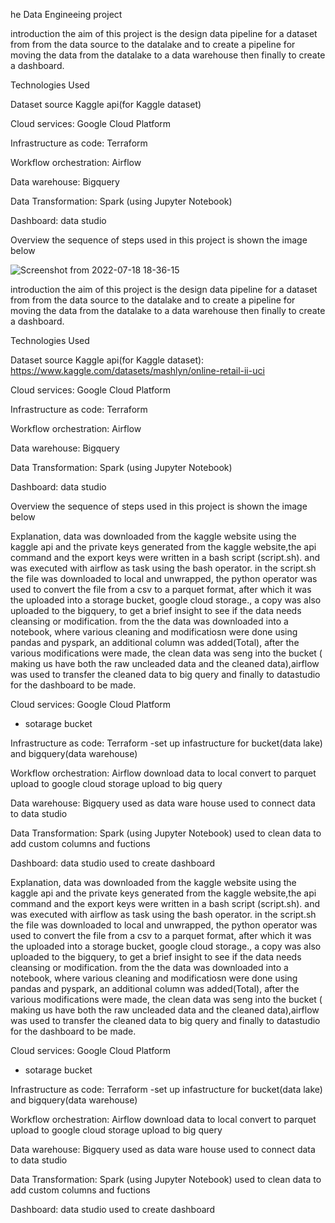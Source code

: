 he Data Engineeing project 

introduction 
the aim of this project is the design data pipeline for a dataset from from the data source to the datalake and  to create a pipeline for moving the data from the datalake to a data warehouse then finally to create a dashboard.

Technologies Used 

Dataset source 
Kaggle api(for Kaggle dataset)

Cloud services: Google Cloud Platform

Infrastructure as code: Terraform 

Workflow orchestration: Airflow

Data warehouse: Bigquery

Data Transformation: Spark (using Jupyter Notebook)

Dashboard: data studio

Overview
the sequence of steps used in this project is shown the image below 


![Screenshot from 2022-07-18 18-36-15](https://user-images.githubusercontent.com/74934494/179567364-2d1c25c7-5f7d-44b7-abf3-02080b0891aa.png)


introduction 
the aim of this project is the design data pipeline for a dataset from from the data source to the datalake and  to create a pipeline for moving the data from the datalake to a data warehouse then finally to create a dashboard.

Technologies Used 

Dataset source 
Kaggle api(for Kaggle dataset): https://www.kaggle.com/datasets/mashlyn/online-retail-ii-uci


Cloud services: Google Cloud Platform

Infrastructure as code: Terraform 

Workflow orchestration: Airflow

Data warehouse: Bigquery

Data Transformation: Spark (using Jupyter Notebook)

Dashboard: data studio

Overview
the sequence of steps used in this project is shown the image below 




Explanation,
data was downloaded from the kaggle website using the kaggle api and the private keys generated from the kaggle website,the api command and the export keys were written in a bash script (script.sh). and was executed with airflow as task using the bash operator. in the script.sh the file was downloaded to local and unwrapped, the python operator was used to convert the file from a csv to a parquet format, after which it was the uploaded into a storage bucket, google cloud storage., a copy was also uploaded to the bigquery, to get a brief insight to see if the data needs cleansing or modification. from the the data was downloaded into a notebook, where various cleaning and modificatiosn were done using pandas and pyspark, an additional column was added(Total), after the various modifications were made, the clean data was seng into the bucket ( making us have both the raw uncleaded data and the cleaned data),airflow was used to transfer the cleaned data to big query and finally to datastudio for the dashboard to be made.


Cloud services: Google Cloud Platform
- sotarage bucket 

Infrastructure as code: Terraform 
-set up infastructure  for bucket(data lake) and bigquery(data warehouse)


Workflow orchestration: Airflow
download data to local
convert to parquet
upload to google cloud storage 
upload to big query 

Data warehouse: Bigquery
used as data ware house 
used to connect data to data studio

Data Transformation: Spark (using Jupyter Notebook)
used to clean data
to add custom columns and fuctions


Dashboard: data studio
used to create dashboard 



Explanation,
data was downloaded from the kaggle website using the kaggle api and the private keys generated from the kaggle website,the api command and the export keys were written in a bash script (script.sh). and was executed with airflow as task using the bash operator. in the script.sh the file was downloaded to local and unwrapped, the python operator was used to convert the file from a csv to a parquet format, after which it was the uploaded into a storage bucket, google cloud storage., a copy was also uploaded to the bigquery, to get a brief insight to see if the data needs cleansing or modification. from the the data was downloaded into a notebook, where various cleaning and modificatiosn were done using pandas and pyspark, an additional column was added(Total), after the various modifications were made, the clean data was seng into the bucket ( making us have both the raw uncleaded data and the cleaned data),airflow was used to transfer the cleaned data to big query and finally to datastudio for the dashboard to be made.


Cloud services: Google Cloud Platform
- sotarage bucket 

Infrastructure as code: Terraform 
-set up infastructure  for bucket(data lake) and bigquery(data warehouse)


Workflow orchestration: Airflow
download data to local
convert to parquet
upload to google cloud storage 
upload to big query 

Data warehouse: Bigquery
used as data ware house 
used to connect data to data studio

Data Transformation: Spark (using Jupyter Notebook)
used to clean data
to add custom columns and fuctions


Dashboard: data studio
used to create dashboard 

